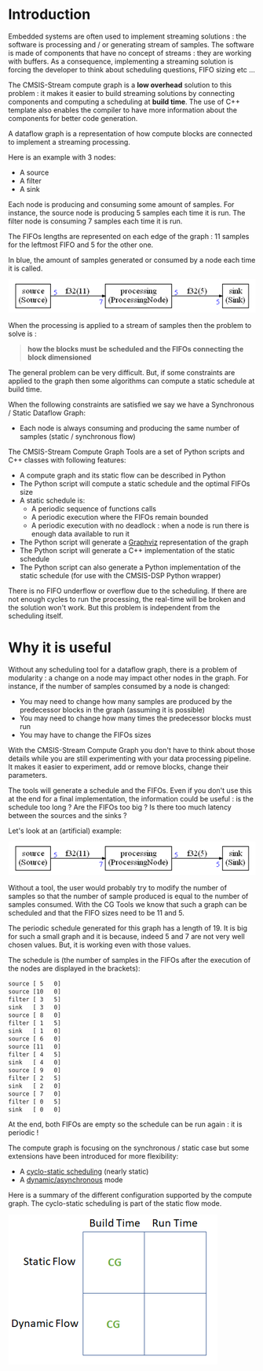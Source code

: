 # Introduction

Embedded systems are often used to implement streaming solutions : the software is processing and / or generating stream of samples. The software is made of components that have no concept of streams : they are working with buffers. As a consequence, implementing a streaming solution is forcing the developer to think about scheduling questions, FIFO sizing etc ...

The CMSIS-Stream compute graph is a **low overhead** solution to this problem : it makes it easier to build streaming solutions by connecting components and computing a scheduling at **build time**. The use of C++ template also enables the compiler to have more information about the components for better code generation.

A dataflow graph is a representation of how compute blocks are connected to implement a streaming processing. 

Here is an example with 3 nodes:

- A source
- A filter
- A sink

Each node is producing and consuming some amount of samples. For instance, the source node is producing 5 samples each time it is run. The filter node is consuming 7 samples each time it is run.

The FIFOs lengths are represented on each edge of the graph : 11 samples for the leftmost FIFO and 5 for the other one.

In blue, the amount of samples generated or consumed by a node each time it is called.

<img src="../Examples/example1/docassets/graph1.PNG" alt="graph1" style="zoom:100%;" />

When the processing is applied to a stream of samples then the problem to solve is : 

> **how the blocks must be scheduled and the FIFOs connecting the block dimensioned**

The general problem can be very difficult. But, if some constraints are applied to the graph then some algorithms can compute a static schedule at build time.

When the following constraints are satisfied we say we have a Synchronous / Static Dataflow Graph:

- Each node is always consuming and producing the same number of samples (static / synchronous flow)

The CMSIS-Stream Compute Graph Tools are a set of Python scripts and C++ classes with following features:

- A compute graph and its static flow can be described in Python
- The Python script will compute a static schedule and the optimal FIFOs size
- A static schedule is:
  - A periodic sequence of functions calls
  - A periodic execution where the FIFOs remain bounded
  - A periodic execution with no deadlock : when a node is run there is enough data available to run it 
- The Python script will generate a [Graphviz](https://graphviz.org/) representation of the graph 
- The Python script will generate a C++ implementation of the static schedule 
- The Python script can also generate a Python implementation of the static schedule (for use with the CMSIS-DSP Python wrapper)

There is no FIFO underflow or overflow due to the scheduling. If there are not enough cycles to run the processing, the real-time will be broken and the solution won't work. But this problem is independent from the scheduling itself. 

# Why it is useful

Without any scheduling tool for a dataflow graph, there is a problem of modularity : a change on a node may impact other nodes in the graph. For instance, if the number of samples consumed by a node is changed:

- You may need to change how many samples are produced by the predecessor blocks  in the graph (assuming it is possible)
- You may need to change how many times the predecessor blocks must run
- You may have to change the FIFOs sizes

With the CMSIS-Stream Compute Graph you don't have to think about those details while you are still experimenting with your data processing pipeline. It makes it easier to experiment, add or remove blocks, change their parameters.

The tools will generate a schedule and the FIFOs. Even if you don't use this at the end for a final implementation, the information could be useful : is the schedule too long ? Are the FIFOs too big ? Is there too much latency between the sources and the sinks ?

Let's look at an (artificial) example:

<img src="../Examples/example1/docassets/graph1.PNG" alt="graph1" style="zoom:100%;" />

Without a tool, the user would probably try to modify the number of samples so that the number of sample produced is equal to the number of samples consumed. With the CG Tools  we know that such a graph can be scheduled and that the FIFO sizes need to be 11 and 5.

The periodic schedule generated for this graph has a length of 19. It is big for such a small graph and it is because, indeed 5 and 7 are not very well chosen values. But, it is working even with those values.

The schedule is (the number of samples in the FIFOs after the execution of the nodes are displayed in the brackets):

```
source [ 5   0]
source [10   0]
filter [ 3   5]
sink   [ 3   0]
source [ 8   0]
filter [ 1   5]
sink   [ 1   0]
source [ 6   0]
source [11   0]
filter [ 4   5]
sink   [ 4   0]
source [ 9   0]
filter [ 2   5]
sink   [ 2   0]
source [ 7   0]
filter [ 0   5]
sink   [ 0   0]
```

At the end, both FIFOs are empty so the schedule can be run again : it is periodic !

The compute graph is focusing on the synchronous / static case but some extensions have been introduced for more flexibility:

* A [cyclo-static scheduling](CycloStatic.md) (nearly static)
* A [dynamic/asynchronous](Async.md) mode

Here is a summary of the different configuration supported by the compute graph. The cyclo-static scheduling is part of the static flow mode.

![supported_configs](assets/supported_configs.png)